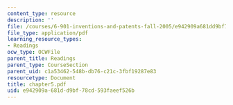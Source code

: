 ```yaml
---
content_type: resource
description: ''
file: /courses/6-901-inventions-and-patents-fall-2005/e942909a681dd9bf78cd593faeef526b_chapter5.pdf
file_type: application/pdf
learning_resource_types:
- Readings
ocw_type: OCWFile
parent_title: Readings
parent_type: CourseSection
parent_uid: c1a53462-548b-db76-c21c-3fbf19287e83
resourcetype: Document
title: chapter5.pdf
uid: e942909a-681d-d9bf-78cd-593faeef526b
---
```

